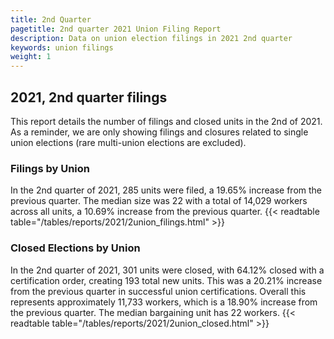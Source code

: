 ```yaml
---
title: 2nd Quarter 
pagetitle: 2nd quarter 2021 Union Filing Report
description: Data on union election filings in 2021 2nd quarter 
keywords: union filings
weight: 1
---
```


## 2021, 2nd quarter filings

This report details the number of filings and closed units in the 2nd of 2021. As a reminder, we are only showing filings and closures related to single union elections (rare multi-union elections are excluded).

### Filings by Union
In the 2nd quarter of 2021, 285 units were filed, a 19.65% increase from the previous quarter. The median size was 22 with a total of 14,029 workers across all units, a 10.69% increase from the previous quarter.
{{< readtable table="/tables/reports/2021/2union_filings.html" >}}

### Closed Elections by Union
In the 2nd quarter of 2021, 301 units were closed, with 64.12% closed with a certification order, creating 193 total new units. This was a 20.21% increase from the previous quarter in successful union certifications. Overall this represents approximately 11,733 workers, which is a 18.90% increase from the previous quarter. The median bargaining unit has 22 workers.
{{< readtable table="/tables/reports/2021/2union_closed.html" >}}
